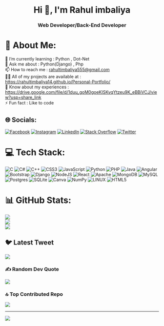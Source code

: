 <h1 align="center">Hi 👋, I'm Rahul imbaliya</h1>
<h3 align="center">Web Developer/Back-End Developer</h3>

# 💫 About Me:
🌱 I’m currently learning :  Python , Dot-Net<br>💬 Ask me about :   Python(Django) ,  Php<br>📫 How to reach me :  rahultimbaliya555@gmail.com<br>👨‍💻 All of my projects are available at :  https://rahultimbaliya14.github.io/Personal-Portfolio/<br>📄 Know about my experiences : https://drive.google.com/file/d/1duu_goM0goeKISKvqYtzeu9K_eBBiVCJ/view?usp=share_link<br>⚡ Fun fact : Like to code


## 🌐 Socials:
[![Facebook](https://img.shields.io/badge/Facebook-%231877F2.svg?logo=Facebook&logoColor=white)](https://facebook.com/rahul.timbaliya) [![Instagram](https://img.shields.io/badge/Instagram-%23E4405F.svg?logo=Instagram&logoColor=white)](https://instagram.com/rahultimbaliya) [![LinkedIn](https://img.shields.io/badge/LinkedIn-%230077B5.svg?logo=linkedin&logoColor=white)](https://linkedin.com/in/rahul-timbaliya) [![Stack Overflow](https://img.shields.io/badge/-Stackoverflow-FE7A16?logo=stack-overflow&logoColor=white)](https://stackoverflow.com/users/21492105) [![Twitter](https://img.shields.io/badge/Twitter-%231DA1F2.svg?logo=Twitter&logoColor=white)](https://twitter.com/@r_timbaliya_14) 

# 💻 Tech Stack:
![C](https://img.shields.io/badge/c-%2300599C.svg?style=for-the-badge&logo=c&logoColor=white) ![C#](https://img.shields.io/badge/c%23-%23239120.svg?style=for-the-badge&logo=c-sharp&logoColor=white) ![C++](https://img.shields.io/badge/c++-%2300599C.svg?style=for-the-badge&logo=c%2B%2B&logoColor=white) ![CSS3](https://img.shields.io/badge/css3-%231572B6.svg?style=for-the-badge&logo=css3&logoColor=white) ![JavaScript](https://img.shields.io/badge/javascript-%23323330.svg?style=for-the-badge&logo=javascript&logoColor=%23F7DF1E) ![Python](https://img.shields.io/badge/python-3670A0?style=for-the-badge&logo=python&logoColor=ffdd54) ![PHP](https://img.shields.io/badge/php-%23777BB4.svg?style=for-the-badge&logo=php&logoColor=white) ![Java](https://img.shields.io/badge/java-%23ED8B00.svg?style=for-the-badge&logo=java&logoColor=white) ![Angular](https://img.shields.io/badge/angular-%23DD0031.svg?style=for-the-badge&logo=angular&logoColor=white) ![Bootstrap](https://img.shields.io/badge/bootstrap-%23563D7C.svg?style=for-the-badge&logo=bootstrap&logoColor=white) ![Django](https://img.shields.io/badge/django-%23092E20.svg?style=for-the-badge&logo=django&logoColor=white) ![NodeJS](https://img.shields.io/badge/node.js-6DA55F?style=for-the-badge&logo=node.js&logoColor=white) ![React](https://img.shields.io/badge/react-%2320232a.svg?style=for-the-badge&logo=react&logoColor=%2361DAFB) ![Apache](https://img.shields.io/badge/apache-%23D42029.svg?style=for-the-badge&logo=apache&logoColor=white) ![MongoDB](https://img.shields.io/badge/MongoDB-%234ea94b.svg?style=for-the-badge&logo=mongodb&logoColor=white) ![MySQL](https://img.shields.io/badge/mysql-%2300f.svg?style=for-the-badge&logo=mysql&logoColor=white) ![Postgres](https://img.shields.io/badge/postgres-%23316192.svg?style=for-the-badge&logo=postgresql&logoColor=white) ![SQLite](https://img.shields.io/badge/sqlite-%2307405e.svg?style=for-the-badge&logo=sqlite&logoColor=white) ![Canva](https://img.shields.io/badge/Canva-%2300C4CC.svg?style=for-the-badge&logo=Canva&logoColor=white) ![NumPy](https://img.shields.io/badge/numpy-%23013243.svg?style=for-the-badge&logo=numpy&logoColor=white) ![LINUX](https://img.shields.io/badge/Linux-FCC624?style=for-the-badge&logo=linux&logoColor=black) ![HTML5](https://img.shields.io/badge/html5-%23E34F26.svg?style=for-the-badge&logo=html5&logoColor=white)
# 📊 GitHub Stats:
![](https://github-readme-stats.vercel.app/api?username=rahultimbaliya14&theme=dark&hide_border=false&include_all_commits=true&count_private=true)<br/>
![](https://github-readme-streak-stats.herokuapp.com/?user=rahultimbaliya14&theme=dark&hide_border=false)<br/>
![](https://github-readme-stats.vercel.app/api/top-langs/?username=rahultimbaliya14&theme=dark&hide_border=false&include_all_commits=true&count_private=true&layout=compact)

## 🐦 Latest Tweet
[![](https://gtce.itsvg.in/api?username=@r_timbaliya_14)](https://github.com/VishwaGauravIn/github-twitter-card-embed)

### ✍️ Random Dev Quote
![](https://quotes-github-readme.vercel.app/api?type=vetical&theme=radical)

### 🔝 Top Contributed Repo
![](https://github-contributor-stats.vercel.app/api?username=rahultimbaliya14&limit=5&theme=algolia&combine_all_yearly_contributions=true)

---
[![](https://visitcount.itsvg.in/api?id=rahultimbaliya14&icon=6&color=4)](https://visitcount.itsvg.in)

<!-- Proudly created with GPRM ( https://gprm.itsvg.in ) -->

